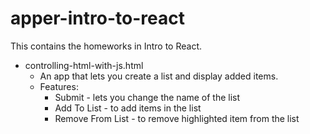 # apper-intro-to-react

This contains the homeworks in Intro to React.

* controlling-html-with-js.html 
    - An app that lets you create a list and display added items. 
    - Features: 
        - Submit - lets you change the name of the list
        - Add To List - to add items in the list
        - Remove From List - to remove highlighted item from the list 